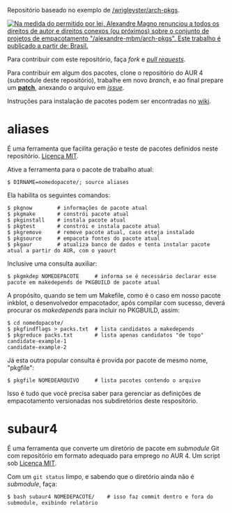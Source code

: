 Repositório baseado no exemplo de [/wrigleyster/arch-pkgs](https://github.com/wrigleyster/arch-pkgs).

[![Na medida do permitido por lei, Alexandre Magno renunciou a todos os direitos de autor e direitos conexos (ou próximos) sobre o conjunto de projetos de empacotamento "/alexandre-mbm/arch-pkgs". Este trabalho é publicado a partir de: Brasil.](http://i.creativecommons.org/p/mark/1.0/88x31.png)](http://creativecommons.org/publicdomain/zero/1.0/deed.pt_BR)

Para contribuir com este repositório, faça _fork_ e [_pull requests_](../../pulls).

Para contribuir em algum dos pacotes, clone o repositório do AUR 4 (submodule deste repositório), trabalhe em novo _branch_, e ao final prepare um [**patch**](https://ariejan.net/2009/10/26/how-to-create-and-apply-a-patch-with-git/), anexando o arquivo em [_issue_](../../issues).

Instruções para instalação de pacotes podem ser encontradas no [wiki](../../wiki).

# aliases

É uma ferramenta que facilita geração e teste de pacotes definidos neste repositório. [Licença MIT](http://pt.wikipedia.org/wiki/Licen%C3%A7a_MIT).

Ative a ferramenta para o pacote de trabalho atual:
```console
$ DIRNAME=nomedopacote/; source aliases
```
Ela habilita os seguintes comandos:
```console
$ pkgnow		# informações de pacote atual
$ pkgmake		# constrói pacote atual
$ pkginstall   	# instala pacote atual
$ pkgtest     	# constrói e instala pacote atual
$ pkgremove   	# remove pacote atual, caso esteja instalado
$ pkgsource		# empacota fontes do pacote atual
$ pkgaur        # atualiza banco de dados e tenta instalar pacote atual a partir do AUR, com o yaourt
```

Inclusive uma consulta auxiliar:
```console
$ pkgmkdep NOMEDEPACOTE		# informa se é necessário declarar esse pacote em makedepends de PKGBUILD de pacote atual
```
A propósito, quando se tem um Makefile, como é o caso em nosso pacote inkblot, o desenvolvedor empacotador, após compilar com sucesso, deverá procurar os _makedepends_ para incluir no PKGBUILD, assim:
```console
$ cd nomedopacote/
$ pkgfindflags > packs.txt	# lista candidatos a makedepends
$ pkgreduce packs.txt		# lista apenas candidatos "de topo"
candidate-example-1
candidate-example-2
```
Já esta outra popular consulta é provida por pacote de mesmo nome, "pkgfile":
```console
$ pkgfile NOMEDEARQUIVO		# lista pacotes contendo o arquivo
```
Isso é tudo que vocẽ precisa saber para gerenciar as definições de empacotamento versionadas nos subdiretórios deste respositório.

# subaur4

É uma ferramenta que converte um diretório de pacote em _submodule_ Git com repositório em formato adequado para emprego no AUR 4. Um script sob [Licença MIT](http://pt.wikipedia.org/wiki/Licen%C3%A7a_MIT).

Com um `git status` limpo, e sabendo que o diretório ainda não é _submodule_, faça:

```console
$ bash subaur4 NOMEDEPACOTE/    # isso faz commit dentro e fora do submodule, exibindo relatório
```

